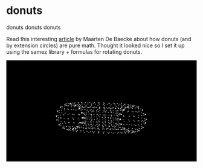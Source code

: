 # donuts
donuts donuts donuts


Read this interesting <a href="https://www.cantorsparadise.com/why-a-spinning-donut-is-a-pure-math-e4dccc6294b0">article</a> by Maarten De Baecke about how donuts (and by extension circles) are pure math. Thought it looked nice so I set it up using the samez library + formulas for rotating donuts.


![GIF of spnning donut](https://github.com/henryriveraCS/donuts/blob/main/donuts.gif)
